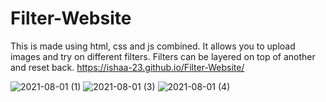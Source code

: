 # Filter-Website
This is made using html, css and js combined. It allows you to upload images and try on different filters. Filters can be layered on top of another and reset back.
https://ishaa-23.github.io/Filter-Website/

![2021-08-01 (1)](https://user-images.githubusercontent.com/68493773/127766914-efc947fc-fc69-43ee-be8e-3c8d0650b166.png)
![2021-08-01 (3)](https://user-images.githubusercontent.com/68493773/127766917-efe8b5d6-3f5a-4e65-b419-0d7fc8d5f9cc.png)
![2021-08-01 (4)](https://user-images.githubusercontent.com/68493773/127766918-c5dd849d-8ba2-491a-8e6d-f0c257d01e03.png)
